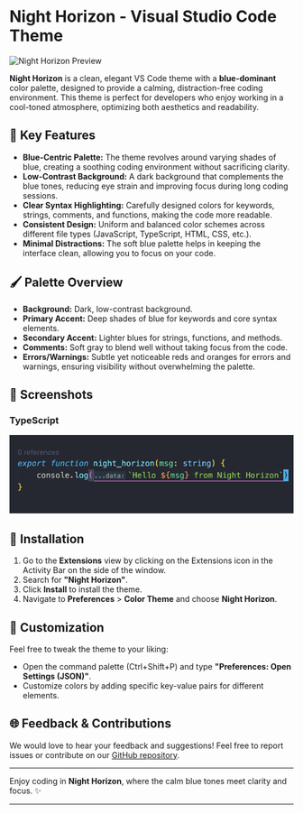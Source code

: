 # Night Horizon - Visual Studio Code Theme

![Night Horizon Preview](https://github.com/ardinugrxha/night-horizon/blob/master/image/2.png)

**Night Horizon** is a clean, elegant VS Code theme with a **blue-dominant** color palette, designed to provide a calming, distraction-free coding environment. This theme is perfect for developers who enjoy working in a cool-toned atmosphere, optimizing both aesthetics and readability.

## 🌟 Key Features

- **Blue-Centric Palette:** The theme revolves around varying shades of blue, creating a soothing coding environment without sacrificing clarity.
- **Low-Contrast Background:** A dark background that complements the blue tones, reducing eye strain and improving focus during long coding sessions.
- **Clear Syntax Highlighting:** Carefully designed colors for keywords, strings, comments, and functions, making the code more readable.
- **Consistent Design:** Uniform and balanced color schemes across different file types (JavaScript, TypeScript, HTML, CSS, etc.).
- **Minimal Distractions:** The soft blue palette helps in keeping the interface clean, allowing you to focus on your code.

## 🖌️ Palette Overview

- **Background:** Dark, low-contrast background.
- **Primary Accent:** Deep shades of blue for keywords and core syntax elements.
- **Secondary Accent:** Lighter blues for strings, functions, and methods.
- **Comments:** Soft gray to blend well without taking focus from the code.
- **Errors/Warnings:** Subtle yet noticeable reds and oranges for errors and warnings, ensuring visibility without overwhelming the palette.

## 📸 Screenshots

### TypeScript

![TypeSciprt Example](./screenshots/ts.png)

## 🔧 Installation

1. Go to the **Extensions** view by clicking on the Extensions icon in the Activity Bar on the side of the window.
2. Search for **"Night Horizon"**.
3. Click **Install** to install the theme.
4. Navigate to **Preferences** > **Color Theme** and choose **Night Horizon**.

## 📝 Customization

Feel free to tweak the theme to your liking:

- Open the command palette (Ctrl+Shift+P) and type **"Preferences: Open Settings (JSON)"**.
- Customize colors by adding specific key-value pairs for different elements.

## 🌐 Feedback & Contributions

We would love to hear your feedback and suggestions! Feel free to report issues or contribute on our [GitHub repository](https://github.com/ardinugrxha/night-horizon).

---

Enjoy coding in **Night Horizon**, where the calm blue tones meet clarity and focus. ✨

---
